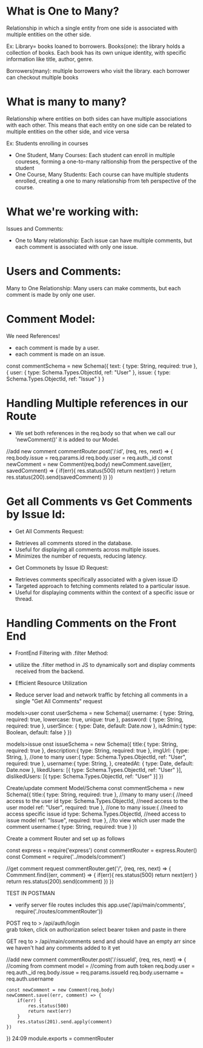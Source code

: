 # What is One to Many?
Relationship in which a single entity from one side is associated with multiple entities on the other side. 

Ex: 
Library= books loaned to borrowers. 
Books(one): the library holds a collection of books. Each book has its own unique identity, with specific information like title, author, genre. 

Borrowers(many): multiple borrowers who visit the library. each borrower can checkout multiple books

# What is many to many?
Relationship where entities on both sides can have multiple associations with each other. This means that each entity on one side can be related to multiple entities on the other side, and vice versa 

Ex: 
Students enrolling in courses 
- One Student, Many Courses: Each student can enroll in multiple coureses, forming a one-to-many raltionship from the perspective of the student 
- One Course, Many Students: Each course can have multiple students enrolled, creating a one to many relationship from teh perspective of the course. 

# What we're working with: 
Issues and Comments: 
- One to Many relationship: Each issue can have multiple comments, but each comment is associated with only one issue. 

# Users and Comments: 
Many to One Relationship: Many users can make comments, but each comment is made by only one user. 

# Comment Model: 
We need References! 
- each comment is made by a user. 
- each comment is made on an issue. 

const commentSchema = new Schema({
    text: {
        type: String, 
        required: true
    },{
    user: {
        type: Schema.Types.ObjectId,
        ref: "User"
    },
    issue: {
        type: Schema.Types.ObjectId,
        ref: "Issue"
    }
    }

# Handling Multiple references in our Route 
- We set both references in the req.body so that when we call our 'newComment()' it is added to our Model. 

//add new comment 
commentRouter.post('/:id', (req, res, next) => {
    req.body.issue = req.params.id
    req.body.user = req.auth._id
    const newComment = new Comment(req.body)
    newComment.save((err, savedComment) => {
        if(err){
            res.status(500)
            return next(err)
        }
        return res.status(200).send(savedComment)
    })
})


# Get all Comments vs Get Comments by Issue Id: 

* Get All Comments Request: 
- Retrieves all comments stored in the database. 
- Useful for displaying all comments across multiple issues. 
- Minimizes the number of requests, reducing latency. 

* Get Commonets by Issue ID Request: 
- Retrieves comments specifically associated with a given issue ID
- Targeted approach to fetching comments related to a particular issue. 
- Useful for displaying comments within the context of a specific issue or thread. 

# Handling Comments on the Front End 

* FrontEnd Filtering with .filter Method: 
- utilize the .filter method in JS to dynamically sort and display comments received from the backend. 

* Efficient Resource Utilization 
- Reduce server load and network traffic by fetching all comments in a single "Get All Comments" request 

models>user
   const userSchema = new Schema({
    username: {
        type: String,
        required: true,
        lowercase: true,
        unique: true
    },
    password: {
        type: String,
        required: true
    },
    userSince: {
        type: Date,
        default: Date.now
    },
    isAdmin:{
        type: Boolean, 
        default: false
    }
})

models>issue
onst issueSchema = new Schema({
    title:{
        type: String,
        required: true
    },
    description:{
        type: String,
        required: true
    },
    imgUrl: {
        type: String,
    },
    //one to many 
    user:{
        type: Schema.Types.ObjectId,
        ref: "User",
        required: true
    },
    username:{
        type: String,
    },
    createdAt: {
        type: Date, 
        default: Date.now
    },
    likedUsers: [{
        type: Schema.Types.ObjectId,
        ref: "User"
    }],
    dislikedUsers: [{
        type: Schema.Types.ObjectId,
        ref: "User"
    }]
})

Create/update comment Model/Schema
const commentSchema = new Schema({
    title:{
        type: String,
        required: true
    },
    //many to many
    user:{
        //need access to the user id 
        type: Schema.Types.ObjectId,
        //need access to the user model 
        ref: "User",
        required: true
    },
    //one to many
    issue:{
        //need to access specific issue id 
        type: Schema.Types.ObjectId,
        //need access to issue model 
        ref: "Issue",
        required: true
    },
    //to view which user made the comment
    username:{
        type: String,
        required: true
    }
})
 

Create a comment Router and set up as follows 

const express = require('express')
const commentRouter = express.Router()
const Comment = require('../models/comment')

//get comment request
commentRouter.get('/', (req, res, next) => {
    Commment.find((err, comment) => {
        if(err){
            res.status(500)
            return next(err)
        }
        return res.status(200).send(comment)
    })
})

TEST IN POSTMAN 
- verify server file routes includes this 
    app.use('/api/main/comments', require('./routes/commentRouter'))

POST req to > /api/auth/login  
grab token, click on authorization select bearer token and paste in there 

GET req to > /api/main/comments
send and should have an empty arr since we haven't had any comments added to it yet 

//add new comment 
commentRouter.post('/:issueId', (req, res, next) => {
    //coming from comment model = //coming from auth token 
    req.body.user = req.auth._id
    req.body.issue = req.params.issueId
    req.body.username = req.auth.username

    const newComment = new Comment(req.body)
    newComment.save((err, comment) => {
        if(err) {
            res.status(500)
            return next(err)
        }
        res.status(201).send.apply(comment)
    })
})
24:09
module.exports = commentRouter
